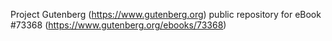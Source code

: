 Project Gutenberg (https://www.gutenberg.org) public repository for
eBook #73368 (https://www.gutenberg.org/ebooks/73368)
